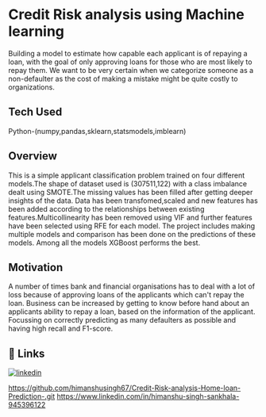 
# Credit Risk analysis using Machine learning

Building a model to estimate how capable each applicant is of repaying a loan, with the goal of only approving loans for those who are most likely to repay them. We want to be very certain when we categorize someone as a non-defaulter as the cost of making a mistake might be quite costly to organizations. 


## Tech Used
Python-(numpy,pandas,sklearn,statsmodels,imblearn)
## Overview
This is a simple applicant classification problem trained on four different models.The shape of dataset used is (307511,122) with a class imbalance dealt using SMOTE.The missing values has been filled after getting deeper insights of the data. Data has been transfomed,scaled and new features has been added according to the relationships between existing features.Multicollinearity has been removed using VIF and further features have been selected using RFE for each model. The project includes making multiple models and comparison has been done on the predictions of these models. Among all the models XGBoost performs the best.
## Motivation
A number of times bank and financial organisations has to deal with a lot of loss because of approving loans of the applicants which can't repay the loan. Business can be increased by getting to know before hand about an applicants ability to repay a loan, based on the information of the applicant. Focussing on correctly predicting as many defaulters as possible and having high recall and F1-score.
## 🔗 Links

[![linkedin](https://img.shields.io/badge/linkedin-0A66C2?style=for-the-badge&logo=linkedin&logoColor=white)](https://www.linkedin.com/)

https://github.com/himanshusingh67/Credit-Risk-analysis-Home-loan-Prediction-.git
https://www.linkedin.com/in/himanshu-singh-sankhala-945396122